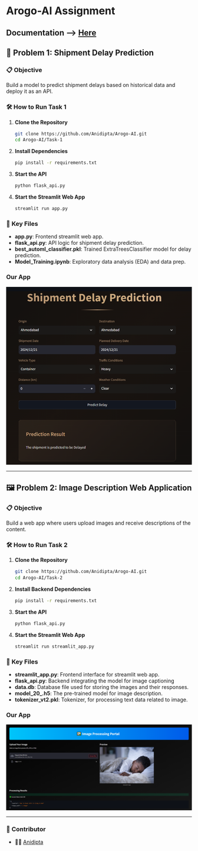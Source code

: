 # Arogo-AI Assignment

## Documentation --> [Here](https://docs.google.com/document/d/1Aw7_HBJHG_NQFVcIQgJMNqviHFSGk-hu10OwrONcI-M/edit?usp=sharing)


## 🚛 **Problem 1: Shipment Delay Prediction**  

### 📋 **Objective**  
Build a model to predict shipment delays based on historical data and deploy it as an API.

### 🛠️ **How to Run Task 1**  

1. **Clone the Repository**  
   ```bash  
   git clone https://github.com/Anidipta/Arogo-AI.git 
   cd Arogo-AI/Task-1 
   ```

2. **Install Dependencies**  
   ```bash  
   pip install -r requirements.txt  
   ```

3. **Start the API**  
   ```bash  
   python flask_api.py 
   ```

4. **Start the Streamlit Web App**  
     ```bash
     streamlit run app.py
     ```

### 📂 **Key Files**  
- **app.py**: Frontend streamlit web app.
- **flask_api.py**: API logic for shipment delay prediction.  
- **best_automl_classifier.pkl**: Trained ExtraTreesClassifier model for delay prediction.  
- **Model_Training.ipynb**: Exploratory data analysis (EDA) and data prep.  


### Our App

![Task-1 App](Task-1_App.png)


---

## 🖼️ **Problem 2: Image Description Web Application**  

### 📋 **Objective**  
Build a web app where users upload images and receive descriptions of the content.

### 🛠️ **How to Run Task 2**  

1. **Clone the Repository**  
   ```bash  
   git clone https://github.com/Anidipta/Arogo-AI.git  
   cd Arogo-AI/Task-2 
   ```

2. **Install Backend Dependencies**  
   ```bash  
   pip install -r requirements.txt  
   ```

3. **Start the API**  
   ```bash  
   python flask_api.py 
   ```

4. **Start the Streamlit Web App**  
     ```bash
     streamlit run streamlit_app.py
     ```

### 📂 **Key Files**  
- **streamlit_app.py**: Frontend interface for streamlit web app.
- **flask_api.py**: Backend integrating the model for image captioning
- **data.db**: Database file used for storing the images and their responses.
- **model_20_.h5**: The pre-trained model for image description.
- **tokenizer_vt2.pkl**: Tokenizer, for processing text data related to image.

### Our App

![Task-2 App](Task-2_App.png)


---

### 🤝 **Contributor**  
- 👨‍💻 [Anidipta](https://github.com/Anidipta)  
